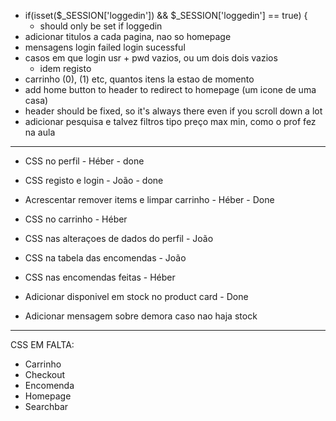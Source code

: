 * if(isset($_SESSION['loggedin']) && $_SESSION['loggedin'] == true) {
   * should only be set if loggedin
* adicionar titulos a cada pagina, nao so homepage
* mensagens login failed login sucessful
* casos em que login usr + pwd vazios, ou um dois dois vazios
  * idem registo
* carrinho (0), (1) etc, quantos itens la estao de momento
* add home button to header to redirect to homepage (um icone de uma casa)
* header should be fixed, so it's always there even if you scroll down a lot
* adicionar pesquisa e talvez filtros tipo preço max min, como o prof fez na aula

----------------------------------------------------------------------------------

* CSS no perfil - Héber - done
* CSS registo e login - João - done
* Acrescentar remover items e limpar carrinho - Héber - Done
* CSS no carrinho - Héber
* CSS nas alteraçoes de dados do perfil - João
* CSS na tabela das encomendas - João
* CSS nas encomendas feitas - Héber


* Adicionar disponivel em stock no product card - Done
* Adicionar mensagem sobre demora caso nao haja stock 

---------------------------------------------------------------------------------
CSS EM FALTA:

* Carrinho
* Checkout
* Encomenda
* Homepage
* Searchbar

